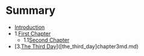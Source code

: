 # Summary

* [Introduction](README.md)
* 1.[First Chapter](chapter1.md)
   * 1.1[Second Chapter](chapter2.md)
* [3.[The Third Day](chapter3.md)]([the_third_day]chapter3md.md)

